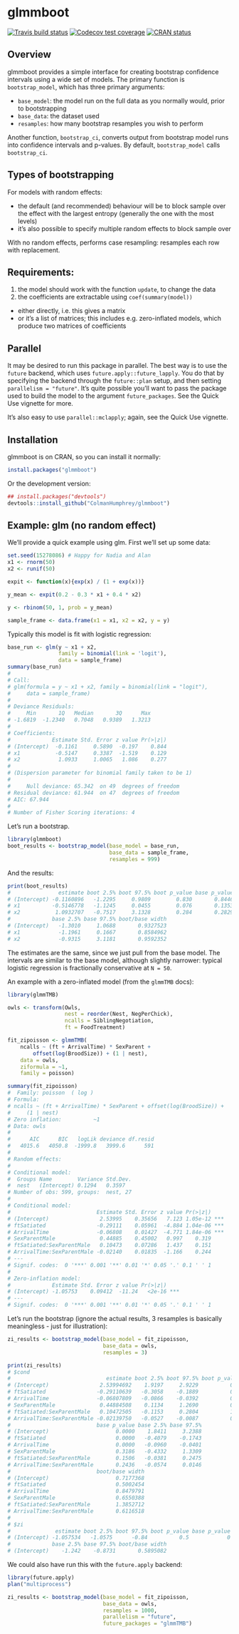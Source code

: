 
<!-- README.md is generated from README.Rmd. Please edit that file -->

# glmmboot

<!-- badges: start -->

[![Travis build
status](https://travis-ci.org/colmanhumphrey/glmmboot.svg?branch=master)](https://travis-ci.org/colmanhumphrey/glmmboot)
[![Codecov test
coverage](https://codecov.io/gh/colmanhumphrey/glmmboot/branch/master/graph/badge.svg)](https://codecov.io/gh/colmanhumphrey/glmmboot?branch=master)
[![CRAN
status](https://www.r-pkg.org/badges/version/glmmboot)](https://cran.r-project.org/package=glmmboot)
<!-- badges: end -->

## Overview

glmmboot provides a simple interface for creating bootstrap confidence
intervals using a wide set of models. The primary function is
`bootstrap_model`, which has three primary arguments:

  - `base_model`: the model run on the full data as you normally would,
    prior to bootstrapping
  - `base_data`: the dataset used
  - `resamples`: how many bootstrap resamples you wish to perform

Another function, `bootstrap_ci`, converts output from bootstrap model
runs into confidence intervals and p-values. By default,
`bootstrap_model` calls `bootstrap_ci`.

## Types of bootstrapping

For models with random effects:

  - the default (and recommended) behaviour will be to block sample over
    the effect with the largest entropy (generally the one with the most
    levels)
  - it’s also possible to specify multiple random effects to block
    sample over

With no random effects, performs case resampling: resamples each row
with replacement.

## Requirements:

1.  the model should work with the function `update`, to change the data
2.  the coefficients are extractable using `coef(summary(model))`

<!-- end list -->

  - either directly, i.e. this gives a matrix
  - or it’s a list of matrices; this includes e.g. zero-inflated models,
    which produce two matrices of coefficients

## Parallel

It may be desired to run this package in parallel. The best way is to
use the `future` backend, which uses `future.apply::future_lapply`. You
do that by specifying the backend through the `future::plan` setup, and
then setting `parallelism = "future"`. It’s quite possible you’ll want
to pass the package used to build the model to the argument
`future_packages`. See the Quick Use vignette for more.

It’s also easy to use `parallel::mclapply`; again, see the Quick Use
vignette.

## Installation

glmmboot is on CRAN, so you can install it normally:

``` r
install.packages("glmmboot")
```

Or the development version:

``` r
## install.packages("devtools")
devtools::install_github("ColmanHumphrey/glmmboot")
```

## Example: glm (no random effect)

We’ll provide a quick example using glm. First we’ll set up some data:

``` r
set.seed(15278086) # Happy for Nadia and Alan
x1 <- rnorm(50)
x2 <- runif(50)

expit <- function(x){exp(x) / (1 + exp(x))}

y_mean <- expit(0.2 - 0.3 * x1 + 0.4 * x2)

y <- rbinom(50, 1, prob = y_mean)

sample_frame <- data.frame(x1 = x1, x2 = x2, y = y)
```

Typically this model is fit with logistic regression:

``` r
base_run <- glm(y ~ x1 + x2,
                family = binomial(link = 'logit'),
                data = sample_frame)
summary(base_run)
# 
# Call:
# glm(formula = y ~ x1 + x2, family = binomial(link = "logit"), 
#     data = sample_frame)
# 
# Deviance Residuals: 
#     Min       1Q   Median       3Q      Max  
# -1.6819  -1.2340   0.7048   0.9389   1.3213  
# 
# Coefficients:
#             Estimate Std. Error z value Pr(>|z|)
# (Intercept)  -0.1161     0.5890  -0.197    0.844
# x1           -0.5147     0.3387  -1.519    0.129
# x2            1.0933     1.0065   1.086    0.277
# 
# (Dispersion parameter for binomial family taken to be 1)
# 
#     Null deviance: 65.342  on 49  degrees of freedom
# Residual deviance: 61.944  on 47  degrees of freedom
# AIC: 67.944
# 
# Number of Fisher Scoring iterations: 4
```

Let’s run a bootstrap.

``` r
library(glmmboot)
boot_results <- bootstrap_model(base_model = base_run,
                                base_data = sample_frame,
                                resamples = 999)
```

And the results:

``` r
print(boot_results)
#               estimate boot 2.5% boot 97.5% boot p_value base p_value
# (Intercept) -0.1160896   -1.2295     0.9809        0.830       0.8446
# x1          -0.5146778   -1.1245     0.0455        0.076       0.1353
# x2           1.0932707   -0.7517     3.1328        0.284       0.2829
#             base 2.5% base 97.5% boot/base width
# (Intercept)   -1.3010     1.0688       0.9327523
# x1            -1.1961     0.1667       0.8584962
# x2            -0.9315     3.1181       0.9592352
```

The estimates are the same, since we just pull from the base model. The
intervals are similar to the base model, although slightly narrower:
typical logistic regression is fractionally conservative at `N = 50`.

An example with a zero-inflated model (from the `glmmTMB` docs):

``` r
library(glmmTMB)

owls <- transform(Owls,
                  nest = reorder(Nest, NegPerChick),
                  ncalls = SiblingNegotiation,
                  ft = FoodTreatment)

fit_zipoisson <- glmmTMB(
    ncalls ~ (ft + ArrivalTime) * SexParent +
        offset(log(BroodSize)) + (1 | nest),
    data = owls,
    ziformula = ~1,
    family = poisson)

summary(fit_zipoisson)
#  Family: poisson  ( log )
# Formula:          
# ncalls ~ (ft + ArrivalTime) * SexParent + offset(log(BroodSize)) +  
#     (1 | nest)
# Zero inflation:          ~1
# Data: owls
# 
#      AIC      BIC   logLik deviance df.resid 
#   4015.6   4050.8  -1999.8   3999.6      591 
# 
# Random effects:
# 
# Conditional model:
#  Groups Name        Variance Std.Dev.
#  nest   (Intercept) 0.1294   0.3597  
# Number of obs: 599, groups:  nest, 27
# 
# Conditional model:
#                           Estimate Std. Error z value Pr(>|z|)    
# (Intercept)                2.53995    0.35656   7.123 1.05e-12 ***
# ftSatiated                -0.29111    0.05961  -4.884 1.04e-06 ***
# ArrivalTime               -0.06808    0.01427  -4.771 1.84e-06 ***
# SexParentMale              0.44885    0.45002   0.997    0.319    
# ftSatiated:SexParentMale   0.10473    0.07286   1.437    0.151    
# ArrivalTime:SexParentMale -0.02140    0.01835  -1.166    0.244    
# ---
# Signif. codes:  0 '***' 0.001 '**' 0.01 '*' 0.05 '.' 0.1 ' ' 1
# 
# Zero-inflation model:
#             Estimate Std. Error z value Pr(>|z|)    
# (Intercept) -1.05753    0.09412  -11.24   <2e-16 ***
# ---
# Signif. codes:  0 '***' 0.001 '**' 0.01 '*' 0.05 '.' 0.1 ' ' 1
```

Let’s run the bootstrap (ignore the actual results, 3 resamples is
basically meaningless - just for illustration):

``` r
zi_results <- bootstrap_model(base_model = fit_zipoisson,
                              base_data = owls,
                              resamples = 3)

print(zi_results)
# $cond
#                              estimate boot 2.5% boot 97.5% boot p_value
# (Intercept)                2.53994692    1.9197     2.9229          0.5
# ftSatiated                -0.29110639   -0.3058    -0.1889          0.5
# ArrivalTime               -0.06807809   -0.0866    -0.0392          0.5
# SexParentMale              0.44884508    0.1134     1.2690          0.5
# ftSatiated:SexParentMale   0.10472505   -0.1153     0.2804          1.0
# ArrivalTime:SexParentMale -0.02139750   -0.0527    -0.0087          0.5
#                           base p_value base 2.5% base 97.5%
# (Intercept)                     0.0000    1.8411     3.2388
# ftSatiated                      0.0000   -0.4079    -0.1743
# ArrivalTime                     0.0000   -0.0960    -0.0401
# SexParentMale                   0.3186   -0.4332     1.3309
# ftSatiated:SexParentMale        0.1506   -0.0381     0.2475
# ArrivalTime:SexParentMale       0.2436   -0.0574     0.0146
#                           boot/base width
# (Intercept)                     0.7177368
# ftSatiated                      0.5002454
# ArrivalTime                     0.8479791
# SexParentMale                   0.6550388
# ftSatiated:SexParentMale        1.3852712
# ArrivalTime:SexParentMale       0.6116518
# 
# $zi
#              estimate boot 2.5% boot 97.5% boot p_value base p_value
# (Intercept) -1.057534   -1.0575      -0.84          0.5            0
#             base 2.5% base 97.5% boot/base width
# (Intercept)    -1.242    -0.8731       0.5895082
```

We could also have run this with the `future.apply` backend:

``` r
library(future.apply)
plan("multiprocess")

zi_results <- bootstrap_model(base_model = fit_zipoisson,
                              base_data = owls,
                              resamples = 1000,
                              parallelism = "future",
                              future_packages = "glmmTMB")
```
